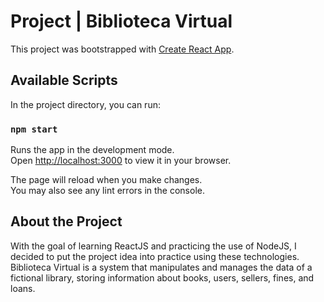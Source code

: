 # Project | Biblioteca Virtual

This project was bootstrapped with [Create React App](https://github.com/facebook/create-react-app).

## Available Scripts

In the project directory, you can run:

### `npm start`

Runs the app in the development mode.\
Open [http://localhost:3000](http://localhost:3000) to view it in your browser.

The page will reload when you make changes.\
You may also see any lint errors in the console.

## About the Project

With the goal of learning ReactJS and practicing the use of NodeJS, I decided to put the project idea into practice using these technologies.
Biblioteca Virtual is a system that manipulates and manages the data of a fictional library, storing information about books, users, sellers, fines, and loans.
